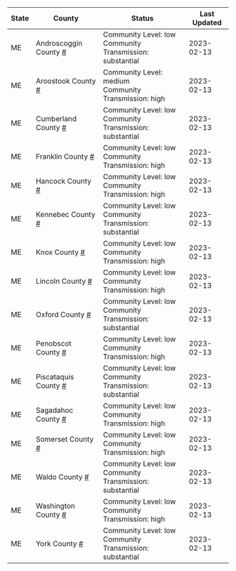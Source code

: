 State | County | Status | Last Updated
--- | --- | --- | --- 
ME | Androscoggin County <a href="#androscoggin_county">#</a> | <a name="androscoggin_county"></a>Community Level: low<br/>Community Transmission: substantial | 2023-02-13
ME | Aroostook County <a href="#aroostook_county">#</a> | <a name="aroostook_county"></a>Community Level: medium<br/>Community Transmission: high | 2023-02-13
ME | Cumberland County <a href="#cumberland_county">#</a> | <a name="cumberland_county"></a>Community Level: low<br/>Community Transmission: substantial | 2023-02-13
ME | Franklin County <a href="#franklin_county">#</a> | <a name="franklin_county"></a>Community Level: low<br/>Community Transmission: high | 2023-02-13
ME | Hancock County <a href="#hancock_county">#</a> | <a name="hancock_county"></a>Community Level: low<br/>Community Transmission: high | 2023-02-13
ME | Kennebec County <a href="#kennebec_county">#</a> | <a name="kennebec_county"></a>Community Level: low<br/>Community Transmission: substantial | 2023-02-13
ME | Knox County <a href="#knox_county">#</a> | <a name="knox_county"></a>Community Level: low<br/>Community Transmission: high | 2023-02-13
ME | Lincoln County <a href="#lincoln_county">#</a> | <a name="lincoln_county"></a>Community Level: low<br/>Community Transmission: high | 2023-02-13
ME | Oxford County <a href="#oxford_county">#</a> | <a name="oxford_county"></a>Community Level: low<br/>Community Transmission: substantial | 2023-02-13
ME | Penobscot County <a href="#penobscot_county">#</a> | <a name="penobscot_county"></a>Community Level: low<br/>Community Transmission: high | 2023-02-13
ME | Piscataquis County <a href="#piscataquis_county">#</a> | <a name="piscataquis_county"></a>Community Level: low<br/>Community Transmission: substantial | 2023-02-13
ME | Sagadahoc County <a href="#sagadahoc_county">#</a> | <a name="sagadahoc_county"></a>Community Level: low<br/>Community Transmission: high | 2023-02-13
ME | Somerset County <a href="#somerset_county">#</a> | <a name="somerset_county"></a>Community Level: low<br/>Community Transmission: high | 2023-02-13
ME | Waldo County <a href="#waldo_county">#</a> | <a name="waldo_county"></a>Community Level: low<br/>Community Transmission: substantial | 2023-02-13
ME | Washington County <a href="#washington_county">#</a> | <a name="washington_county"></a>Community Level: low<br/>Community Transmission: high | 2023-02-13
ME | York County <a href="#york_county">#</a> | <a name="york_county"></a>Community Level: low<br/>Community Transmission: substantial | 2023-02-13
